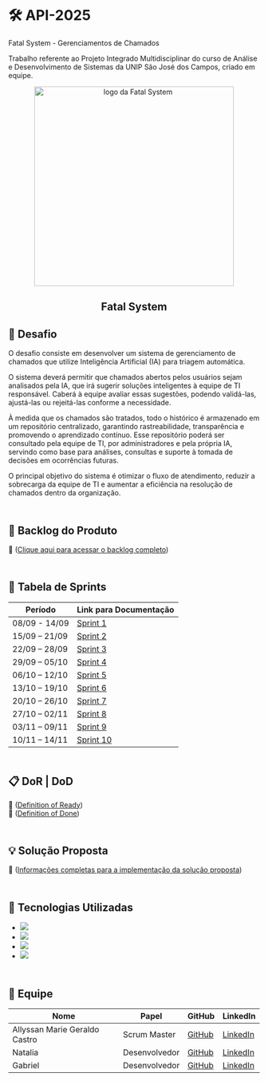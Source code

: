 # 🛠️ API-2025

Fatal System - Gerenciamentos de Chamados


Trabalho referente ao Projeto Integrado Multidisciplinar do curso de Análise e Desenvolvimento de Sistemas da  UNIP  São José dos Campos, criado em equipe.

<p align="center">
      <img src="https://avatars.githubusercontent.com/u/203549358?v=4" alt="logo da Fatal System" width="400">
      <h2 align="center"> Fatal System</h2>

## 🚧 Desafio <a id="desafio"></a>
O desafio consiste em desenvolver um sistema de gerenciamento de chamados que utilize Inteligência Artificial (IA) para triagem automática.

O sistema deverá permitir que chamados abertos pelos usuários sejam analisados pela IA, que irá sugerir soluções inteligentes à equipe de TI responsável. Caberá à equipe avaliar essas sugestões, podendo validá-las, ajustá-las ou rejeitá-las conforme a necessidade.

À medida que os chamados são tratados, todo o histórico é armazenado em um repositório centralizado, garantindo rastreabilidade, transparência e promovendo o aprendizado contínuo. Esse repositório poderá ser consultado pela equipe de TI, por administradores e pela própria IA, servindo como base para análises, consultas e suporte à tomada de decisões em ocorrências futuras.

O principal objetivo do sistema é otimizar o fluxo de atendimento, reduzir a sobrecarga da equipe de TI e aumentar a eficiência na resolução de chamados dentro da organização.

## <br>🎯 Backlog do Produto

📁 ([Clique aqui para acessar o backlog completo](https://github.com/allyssanmarie/API-2025/blob/main/BACKLOG.md))


## <br>📅 Tabela de Sprints
|    Período    | Link para Documentação | 
| ------------- | ---------------------- | 
| 08/09 - 14/09 | [Sprint 1](https://github.com/allyssanmarie/API-2025/issues/1)|
| 15/09 – 21/09 | [Sprint 2](https://github.com/allyssanmarie/API-2025/issues/2)| 
| 22/09 – 28/09 | [Sprint 3](https://github.com/allyssanmarie/API-2025/issues/3)|
| 29/09 – 05/10 | [Sprint 4](https://github.com/allyssanmarie/API-2025/issues/4)|
| 06/10 – 12/10 | [Sprint 5](https://github.com/allyssanmarie/API-2025/issues/5)|
| 13/10 – 19/10 | [Sprint 6](https://github.com/allyssanmarie/API-2025/issues/6)|
| 20/10 – 26/10 | [Sprint 7](https://github.com/allyssanmarie/API-2025/issues/7)|
| 27/10 – 02/11 | [Sprint 8](https://github.com/allyssanmarie/API-2025/issues/8)|
| 03/11 – 09/11 | [Sprint 9](https://github.com/allyssanmarie/API-2025/issues/9)|
| 10/11 – 14/11 | [Sprint 10](https://github.com/allyssanmarie/API-2025/issues/15)|

## <br>📋 DoR | DoD

📁 ([Definition of Ready](https://github.com/allyssanmarie/API-2025/blob/main/DoR.md))
<br> 📁 ([Definition of Done](https://github.com/allyssanmarie/API-2025/blob/main/DoD.md))


## <br>💡 Solução Proposta

📁 ([Informações completas para a implementação da solução proposta](https://github.com/allyssanmarie/API-2025/blob/main/Solu%C3%A7%C3%A3oProposta.md))

## <br>🤖 Tecnologias Utilizadas
* <a href="https://www.figma.com/"><img src="https://img.shields.io/badge/Figma-F24E1E?style=for-the-badge&logo=figma&logoColor=white"/></a>
* <a href="https://astah.net/"><img src="https://img.shields.io/badge/Astah-00B4D8?style=for-the-badge&logo=astah&logoColor=white"/></a>
* <a href="https://www.microsoft.com/en-us/sql-server/"><img src="https://img.shields.io/badge/SQL_Server-CC2927?style=for-the-badge&logo=microsoftsqlserver&logoColor=white"/></a>
* <a href="https://www.brmodeloweb.com/lang/pt-br/index.html"><img src="https://img.shields.io/badge/Br%20Modelo-0078D7?style=for-the-badge&logo=data%3Aimage%2Fsvg%2Bxml;base64,&logoColor=white"/></a>

## <br> 👥 Equipe
| Nome                          | Papel         | GitHub                                    | LinkedIn                                                      |
| ----------------------------- | ------------- |------------------------------------------ | ------------------------------------------------------------- |
| Allyssan Marie Geraldo Castro | Scrum Master  |[GitHub](https://github.com/allyssanmarie) |[LinkedIn](https://www.linkedin.com/in/allyssan-marie/)
| Natalia                       | Desenvolvedor |[GitHub]()                                 |[LinkedIn]()
| Gabriel                       | Desenvolvedor |[GitHub]()                                 |[LinkedIn]()

















